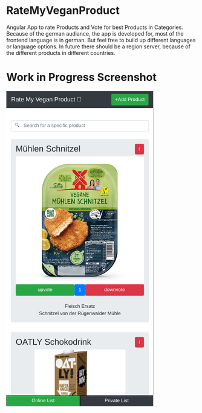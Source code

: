 # RateMyVeganProduct
Angular App to rate Products and Vote for best Products in Categories. Because of the german audiance, the app is developed for, most of the frontend language is in german. But feel free to build up different languages or language options.
In future there should be a region server, because of the different products in different countries.

# Work in Progress Screenshot
![nopic](https://github.com/valplusplusle/RateMyVeganProduct/blob/master/preview.png)
